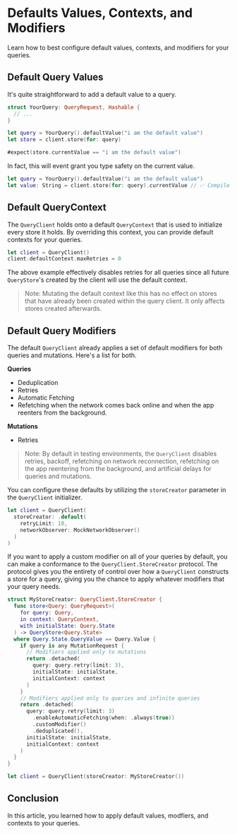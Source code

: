 # Defaults Values, Contexts, and Modifiers

Learn how to best configure default values, contexts, and modifiers for your queries.

## Default Query Values

It's quite straightforward to add a default value to a query.

```swift
struct YourQuery: QueryRequest, Hashable {
  // ...
}

let query = YourQuery().defaultValue("i am the default value")
let store = client.store(for: query)

#expect(store.currentValue == "i am the default value")
```

In fact, this will event grant you type safety on the current value.

```swift
let query = YourQuery().defaultValue("i am the default value")
let value: String = client.store(for: query).currentValue // ✅ Compiles
```

## Default QueryContext

The `QueryClient` holds onto a default `QueryContext` that is used to initialize every store it holds. By overriding this context, you can provide default contexts for your queries.

```swift
let client = QueryClient()
client.defaultContext.maxRetries = 0
```

The above example effectively disables retries for all queries since all future `QueryStore`'s created by the client will use the default context.

> Note: Mutating the default context like this has no effect on stores that have already been created within the query client. It only affects stores created afterwards.

## Default Query Modifiers

The default `QueryClient` already applies a set of default modifiers for both queries and mutations. Here's a list for both.

**Queries**
- Deduplication
- Retries
- Automatic Fetching
- Refetching when the network comes back online and when the app reenters from the background.

**Mutations**
- Retries

> Note: By default in testing environments, the `QueryClient` disables retries, backoff, refetching on network reconnection, refetching on the app reentering from the background, and artificial delays for queries and mutations.

You can configure these defaults by utilizing the `storeCreator` parameter in the `QueryClient` initializer.

```swift
let client = QueryClient(
  storeCreator: .default(
    retryLimit: 10,
    networkObserver: MockNetworkObserver()
  )
)
```

If you want to apply a custom modifier on all of your queries by default, you can make a conformance to the `QueryClient.StoreCreator` protocol. The protocol gives you the entirety of control over how a `QueryClient` constructs a store for a query, giving you the chance to apply whatever modifiers that your query needs.

```swift
struct MyStoreCreator: QueryClient.StoreCreator {
  func store<Query: QueryRequest>(
    for query: Query,
    in context: QueryContext,
    with initialState: Query.State
  ) -> QueryStore<Query.State>
  where Query.State.QueryValue == Query.Value {
    if query is any MutationRequest {
      // Modifiers applied only to mutations
      return .detached(
        query: query.retry(limit: 3),
        initialState: initialState,
        initialContext: context
      )
    }
    // Modifiers applied only to queries and infinite queries
    return .detached(
      query: query.retry(limit: 3)
        .enableAutomaticFetching(when: .always(true))
        .customModifier()
        .deduplicated(),
      initialState: initialState,
      initialContext: context
    )
  }
}

let client = QueryClient(storeCreator: MyStoreCreator())
```

## Conclusion

In this article, you learned how to apply default values, modfiers, and contexts to your queries.
